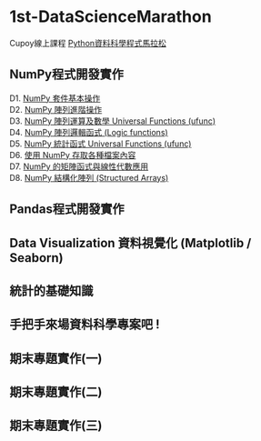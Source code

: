 # 1st-DataScienceMarathon
Cupoy線上課程 [Python資料科學程式馬拉松](https://www.cupoy.com/marathon/00000174C4BC1B93000000016375706F795F70726572656C656173654355)
## NumPy程式開發實作
D1. [NumPy 套件基本操作](https://github.com/sung-yi-wang/1st-DataScienceMarathon/tree/main/D001)  
D2. [NumPy 陣列進階操作]()  
D3. [NumPy 陣列運算及數學 Universal Functions (ufunc)]()  
D4. [NumPy 陣列邏輯函式 (Logic functions)]()  
D5. [NumPy 統計函式 Universal Functions (ufunc)]()  
D6. [使用 NumPy 存取各種檔案內容]()  
D7. [NumPy 的矩陣函式與線性代數應用]()  
D8. [NumPy 結構化陣列 (Structured Arrays)]()  
## Pandas程式開發實作
## Data Visualization 資料視覺化 (Matplotlib / Seaborn)
## 統計的基礎知識
## 手把手來場資料科學專案吧 !
## 期末專題實作(一)
## 期末專題實作(二)
## 期末專題實作(三)
